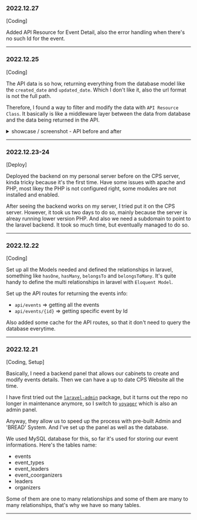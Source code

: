 ### 2022.12.27
[Coding]

Added API Resource for Event Detail, also the error handling when there's no such Id for the event.

---

### 2022.12.25
[Coding]

The API data is so how, returning everything from the database model like the `created_date` and `updated_date`. Which I don't like it, also the url format is not the full path.

Therefore, I found a way to filter and modify the data with `API Resource Class`. It basically is like a middleware layer between the data from database and the data being returned in the API.

<details>
  <summary>showcase / screenshot - API before and after</summary>
  
  <p align="center">
    <img src="https://user-images.githubusercontent.com/82365010/209470039-9a9609c5-8b4d-4c8f-9915-26ba5cf01a04.png">
    <img src="https://user-images.githubusercontent.com/82365010/209470042-407fe259-8617-4a29-a078-d7b4006f30e9.png">
  </p>
</details>

---

### 2022.12.23-24
[Deploy]

Deployed the backend on my personal server before on the CPS server, kinda tricky because it's the first time. Have some issues with apache and PHP, most likey the PHP is not configured right, some modules are not installed and enabled.

After seeing the backend works on my server, I tried put it on the CPS server. However, it took us two days to do so, mainly because the server is alreay running lower version PHP. And also we need a subdomain to point to the laravel backend. It took so much time, but eventually managed to do so.

---

### 2022.12.22
[Coding]

Set up all the Models needed and defined the relationships in laravel, something like `hasOne`, `hasMany`, `belongsTo` and `belongsToMany`. It's quite handy to define the multi relationships in laravel with `Eloquent Model`.

Set up the API routes for returning the events info:
- `api/events` => getting all the events
- `api/events/{id}` => getting specific event by Id

Also added some cache for the API routes, so that it don't need to query the database everytime.

---

### 2022.12.21
[Coding, Setup]

Basically, I need a backend panel that allows our cabinets to create and modify events details. Then we can have a up to date CPS Website all the time.

I have first tried out the [`laravel-admin`](https://github.com/z-song/laravel-admin) package, but it turns out the repo no longer in maintenance anymore, so I switch to [`voyager`](https://github.com/the-control-group/voyager) which is also an admin panel.

Anyway, they allow us to speed up the process with pre-built Admin and 'BREAD' System. And I've set up the panel as well as the database.

We used MySQL database for this, so far it's used for storing our event informations. Here's the tables name:
- events
- event_types
- event_leaders
- event_coorganizers
- leaders
- organizers

Some of them are one to many relationships and some of them are many to many relationships, that's why we have so many tables.

---
